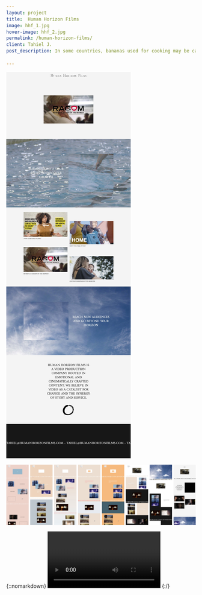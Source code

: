 ```yaml
---
layout: project
title:  Human Horizon Films
image: hhf_1.jpg
hover-image: hhf_2.jpg
permalink: /human-horizon-films/
client: Tahiel J.
post_description: In some countries, bananas used for cooking may be called "plantains", distinguishing them from dessert bananas. The fruit is variable in size, color, and firmness, but is usually elongated and curved, with soft flesh rich in starch covered with a rind, which may be green, yellow, red, purple, or brown when ripe.

---
```


![alt text][screenshot-still]

![alt text][iterations]

[screenshot-still]: /assets/img/hhf/hhf_screenshot.jpg "HHF screenshot"
[iterations]: /assets/img/hhf/hhf-iterations.jpg "HHF screenshot"


{::nomarkdown}
<video src="/assets/img/hhf/cloud_example_720.mov" autoplay loop></video>
{:/}

<!--more-->
